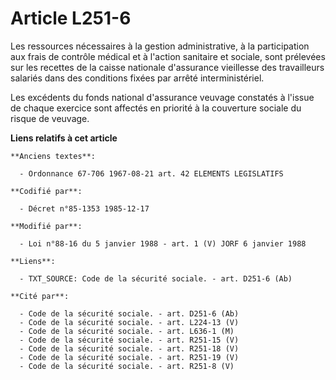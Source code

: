 # Article L251-6

Les ressources nécessaires à la gestion administrative, à la participation aux frais de contrôle médical et à l'action
sanitaire et sociale, sont prélevées sur les recettes de la caisse nationale d'assurance vieillesse des travailleurs salariés
dans des conditions fixées par arrêté interministériel. 

Les excédents du fonds national d'assurance veuvage constatés à l'issue de chaque exercice sont affectés en priorité à la
couverture sociale du risque de veuvage.

**Liens relatifs à cet article**

	**Anciens textes**:

	  - Ordonnance 67-706 1967-08-21 art. 42 ELEMENTS LEGISLATIFS

	**Codifié par**:

	  - Décret n°85-1353 1985-12-17

	**Modifié par**:

	  - Loi n°88-16 du 5 janvier 1988 - art. 1 (V) JORF 6 janvier 1988

	**Liens**:

	  - TXT_SOURCE: Code de la sécurité sociale. - art. D251-6 (Ab)

	**Cité par**:

	  - Code de la sécurité sociale. - art. D251-6 (Ab)
	  - Code de la sécurité sociale. - art. L224-13 (V)
	  - Code de la sécurité sociale. - art. L636-1 (M)
	  - Code de la sécurité sociale. - art. R251-15 (V)
	  - Code de la sécurité sociale. - art. R251-18 (V)
	  - Code de la sécurité sociale. - art. R251-19 (V)
	  - Code de la sécurité sociale. - art. R251-8 (V)

